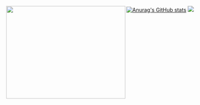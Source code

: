 [![Anurag's GitHub stats](https://github-readme-stats.vercel.app/api?username=inquis1t0r&theme=dark&show_icons=true)](https://github.com/anuraghazra/github-readme-stats) <img src="https://i.imgur.com/J2PfV2m.gif" align="left" height="250" width="320" >
<img
  src="https://cr-ss-service.azurewebsites.net/api/ScreenShot?widget=summary&username=inquis1t0r&badges=4&show-avatar=true&style=--header-bg-color:%23000;--border-radius:10px" 
/>

<!--
**Inquis1t0r/inquis1t0r** is a ✨ _special_ ✨ repository because its `README.md` (this file) appears on your GitHub profile.

Here are some ideas to get you started:

- 🔭 I’m currently working on ...
- 🌱 I’m currently learning ...
- 👯 I’m looking to collaborate on ...
- 🤔 I’m looking for help with ...
- 💬 Ask me about ...
- 📫 How to reach me: ...
- 😄 Pronouns: ...
- ⚡ Fun fact: ...
-->

